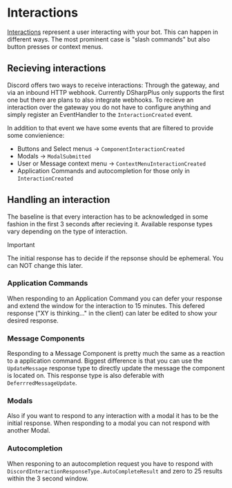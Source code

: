 # Interactions

[Interactions](https://discord.com/developers/docs/interactions/receiving-and-responding#interactions) represent a user interacting with your bot.
This can happen in different ways. The most prominent case is "slash commands" but also button presses or context menus.

## Recieving interactions
Discord offers two ways to receive interactions: Through the gateway, and via an inbound HTTP webhook.
Currently DSharpPlus only supports the first one but there are plans to also integrate webhooks.
To recieve an interaction over the gateway you do not have to configure anything and simply register an EventHandler to the `InteractionCreated` event.

In addition to that event we have some events that are filtered to provide some convienience:

- Buttons and Select menus -> `ComponentInteractionCreated`
- Modals -> `ModalSubmitted`
- User or Message context menu -> `ContextMenuInteractionCreated`
- Application Commands and autocompletion for those only in `InteractionCreated`

## Handling an interaction
The baseline is that every interaction has to be acknowledged in some fashion in the first 3 seconds after recieving it.
Available response types vary depending on the type of interaction.

> [!Important]
> The initial response has to decide if the repsonse should be ephemeral. You can NOT change this later.

### Application Commands
When responding to an Application Command you can defer your response and extend the window for the interaction to 15 minutes.
This defered response ("XY is thinking..." in the client) can later be edited to show your desired response.

### Message Components
Responding to a Message Component is pretty much the same as a reaction to a application command. 
Biggest difference is that you can use the `UpdateMessage` response type to directly update the message the component is located on.
This response type is also deferable with `DeferrredMessageUpdate`.


### Modals 
Also if you want to respond to any interaction with a modal it has to be the initial response.
When responding to a modal you can not respond with another Modal.

### Autocompletion
When responing to an autocompletion request you have to respond with `DiscordInteractionResponseType.AutoCompleteResult` and zero to 25 results within the 3 second window.


